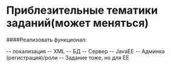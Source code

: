 # Приблезительные тематики заданий(может меняться)

####Реализовать функционал:

-- локализация
-- XML
-- БД
-- Сервер 
-- JavaEE
-- Админка (регистрация)/роли
-- Задание тоже, но для EE